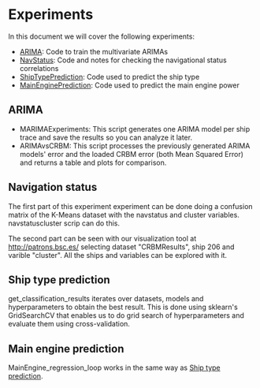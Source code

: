# Experiments

In this document we will cover the following experiments:
+ [ARIMA](#arima): Code to train the multivariate ARIMAs
+ [NavStatus](#navigation-status): Code and notes for checking the navigational status correlations
+ [ShipTypePrediction](#ship-type-prediction): Code used to predict the ship type
+ [MainEnginePrediction](#main-engine-prediction): Code used to predict the main engine power


## ARIMA

- MARIMAExperiments: This script generates one ARIMA model per ship trace and
  save the results so you can analyze it later.
- ARIMAvsCRBM: This script processes the previously generated ARIMA models'
  error and the loaded CRBM error (both Mean Squared Error) and returns a table
  and plots for comparison.


## Navigation status

The first part of this experiment experiment can be done doing a confusion 
matrix of the K-Means dataset with the navstatus and cluster variables.
navstatuscluster scrip can do this.

The second part can be seen with our visualization tool at http://patrons.bsc.es/ 
selecting dataset "CRBMResults", ship 206 and varible "cluster". All the ships 
and variables can be explored with it.


## Ship type prediction

get_classification_results iterates over datasets, models and hyperparameters to
obtain the best result. This is done using sklearn's GridSearchCV that enables
us to do grid search of hyperparameters and evaluate them using
cross-validation.

## Main engine prediction

MainEngine_regression_loop works in the same way as [Ship type prediction](#ship-type-prediction).

